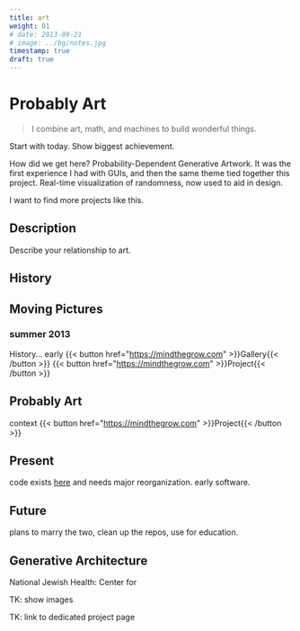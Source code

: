 ```yaml
---
title: art
weight: 01
# date: 2013-09-21
# image: ../bg/notes.jpg
timestamp: true
draft: true
---
```


# Probably Art

> I combine art, math, and machines to build wonderful things.

Start with today.
Show biggest achievement.

How did we get here?
Probability-Dependent Generative Artwork.
It was the first experience I had with GUIs, and then the same theme tied together this project. Real-time visualization of randomness, now used to aid in design.

I want to find more projects like this.

## Description
Describe your relationship to art.

## History
## Moving Pictures
### summer 2013

History... early
{{< button href="https://mindthegrow.com" >}}Gallery{{< /button >}}
{{< button href="https://mindthegrow.com" >}}Project{{< /button >}}

## Probably Art
context
{{< button href="https://mindthegrow.com" >}}Project{{< /button >}}

## Present
code exists [here]() and needs major reorganization. early software.

## Future
plans to marry the two, clean up the repos, use for education.
## Generative Architecture

National Jewish Health: Center for 

TK: show images

TK: link to dedicated project page
